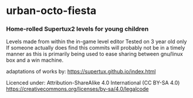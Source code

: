 # urban-octo-fiesta


### Home-rolled Supertux2 levels for young children



Levels made from within the in-game level editor
Tested on 3 year old only
If someone actually does find this commits will probably not be in a timely manner as this is primarily being used to ease sharing between gnu/linux box and a win machine.





adaptations of works by: https://supertux.github.io/index.html

Licenced under: Attribution-ShareAlike 4.0 International (CC BY-SA 4.0) https://creativecommons.org/licenses/by-sa/4.0/legalcode
